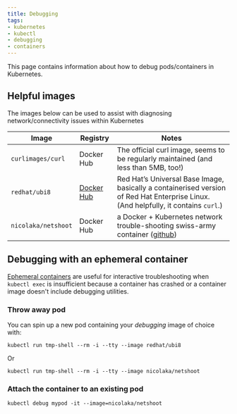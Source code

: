 ```yaml
---
title: Debugging
tags:
- kubernetes
- kubectl
- debugging
- containers
---
```


This page contains information about how to debug pods/containers in Kubernetes.
<!--more-->

## Helpful images

The images below can be used to assist with diagnosing network/connectivity issues within Kubernetes

| Image               | Registry                                           | Notes                                                                                                                                   |
|---------------------|----------------------------------------------------|-----------------------------------------------------------------------------------------------------------------------------------------|
| `curlimages/curl`   | Docker Hub                                         | The official curl image, seems to be regularly maintained (and less than 5MB, too!)                                                     | 
| `redhat/ubi8`       | [Docker Hub](https://hub.docker.com/r/redhat/ubi8) | Red Hat’s Universal Base Image, basically a containerised version of Red Hat Enterprise Linux. (And helpfully, it contains `curl`.)     |
| `nicolaka/netshoot` | Docker Hub                                         | a Docker + Kubernetes network trouble-shooting swiss-army container ([github](https://github.com/nicolaka/netshoot?tab=readme-ov-file)) |

## Debugging with an ephemeral container

[Ephemeral containers](https://kubernetes.io/docs/tasks/debug/debug-application/debug-running-pod/#ephemeral-container) 
are useful for interactive troubleshooting when `kubectl exec` is insufficient because a container has crashed or a 
container image doesn't include debugging utilities.

### Throw away pod

You can spin up a new pod containing your _debugging_ image of choice with:

```shell
kubectl run tmp-shell --rm -i --tty --image redhat/ubi8
```
Or
```shell
kubectl run tmp-shell --rm -i --tty --image nicolaka/netshoot
```

### Attach the container to an existing pod

```shell
kubectl debug mypod -it --image=nicolaka/netshoot
```



